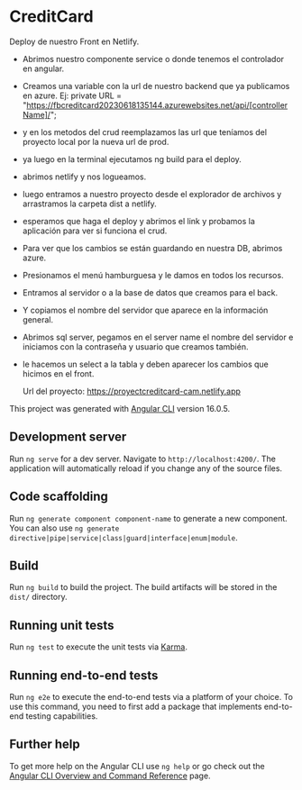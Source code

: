 
# CreditCard
Deploy de nuestro Front en Netlify.

- Abrimos nuestro componente service o donde tenemos el controlador en angular.
- Creamos una variable con la url de nuestro backend que ya publicamos en azure.
  Ej: private URL = "https://fbcreditcard20230618135144.azurewebsites.net/api/[controllerName]/";
- y en los metodos del crud reemplazamos las url que teníamos del proyecto local por la nueva url de prod.
- ya luego en la terminal ejecutamos ng build para el deploy.
- abrimos netlify y nos logueamos.
- luego entramos a nuestro proyecto desde el explorador de archivos y arrastramos la carpeta dist a netlify.
- esperamos que haga el deploy y abrimos el link y probamos la aplicación para ver si funciona el crud.

- Para ver que los cambios se están guardando en nuestra DB, abrimos azure.
- Presionamos el menú hamburguesa y le damos en todos los recursos.
- Entramos al servidor o a la base de datos que creamos para el back.
- Y copiamos el nombre del servidor que aparece en la información general.
- Abrimos sql server, pegamos en el server name el nombre del servidor e iniciamos con la contraseña y usuario que creamos también.
- le hacemos un select a la tabla y deben aparecer los cambios que hicimos en el front.

  Url del proyecto: https://proyectcreditcard-cam.netlify.app

This project was generated with [Angular CLI](https://github.com/angular/angular-cli) version 16.0.5.

## Development server

Run `ng serve` for a dev server. Navigate to `http://localhost:4200/`. The application will automatically reload if you change any of the source files.

## Code scaffolding

Run `ng generate component component-name` to generate a new component. You can also use `ng generate directive|pipe|service|class|guard|interface|enum|module`.

## Build

Run `ng build` to build the project. The build artifacts will be stored in the `dist/` directory.

## Running unit tests

Run `ng test` to execute the unit tests via [Karma](https://karma-runner.github.io).

## Running end-to-end tests

Run `ng e2e` to execute the end-to-end tests via a platform of your choice. To use this command, you need to first add a package that implements end-to-end testing capabilities.

## Further help

To get more help on the Angular CLI use `ng help` or go check out the [Angular CLI Overview and Command Reference](https://angular.io/cli) page.
